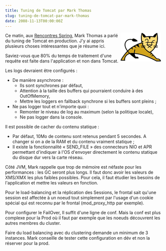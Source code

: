 ```yaml
--- 
title: Tuning de Tomcat par Mark Thomas
slug: tuning-de-tomcat-par-mark-thomas
date: 2008-11-13T00:00:00Z
---
```


<img src="/assets/images/posts/2008/11/tomcat-logo.gif" style="float:right"/>

Ce matin, aux [Rencontres Spring](http://www.rencontres-spring.com/), Mark Thomas a parlé du tuning de Tomcat en production. J'y ai appris plusieurs choses intéressantes que je résume ici.

Saviez-vous que 80% du temps de traitement d'une requête est faite dans l'application et non dans Tomcat.

Les logs devraient être configurés :

* De manière asynchrone :
    * Ils sont synchrones par défaut,
    * Attention à la taille des buffers qui pourraient conduire à des OutOfMemory,
    * Mettre les loggers en fallback synchrone si les buffers sont pleins ;
* Ne pas logger tout et n'importe quoi :
    * Remonter le niveau de log au maximum (selon la politique locale),
    * Ne pas logger dans la console.

Il est possible de cacher du contenu statique :

* Par défaut, 10Mo de contenu sont retenus pendant 5 secondes. A changer si on a de la RAM et du contenu vraiment statique ;
* Il existe la fonctionnalité « SEND_FILE » des connecteurs NIO et APR permettant d'indiquer à l'OS d'envoyer directement le contenu statique du disque dur vers la carte réseau.

Côté JVM, Mark rappelle que trop de mémoire est néfaste pour les performances : les GC seront plus longs. Il faut donc avoir les valeurs de XMS/XMX les plus faibles possibles. Pour cela, il faut étudier les besoins de l'application et mettre les valeurs en fonction.

Pour le load-balancing et la réplication des Sessions, le frontal sait qu'une session est affectée à un noeud tout simplement par l'usage d'un cookie spécial qui est reconnu par le frontal (mod_proxy_http par exemple).

Pour configurer le FailOver, Il suffit d'une ligne de conf. Mais la conf est plus complexe pour la Prod où il faut par exemple que les noeuds découvrent les autres membres du cluster.

Faire du load balancing avec du clustering demande un minimum de 3 instances. Mark conseille de tester cette configuration en dév et non la réserver pour la prod.

